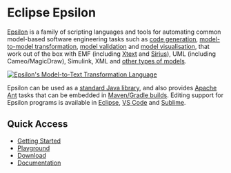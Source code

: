 # Eclipse Epsilon

[Epsilon](https://eclipse.org/epsilon/) is a family of scripting languages and tools for automating common model-based software engineering tasks such as [code generation](https://eclipse.org/epsilon/doc/egl), [model-to-model transformation](https://eclipse.org/epsilon/doc/etl), [model validation](https://eclipse.org/epsilon/doc/evl) and [model visualisation](https://eclipse.org/epsilon/doc/picto), that work out of the box with EMF (including [Xtext](https://www.eclipse.org/Xtext) and [Sirius](https://www.eclipse.org/sirius)), UML (including Cameo/MagicDraw), Simulink, XML and [other types of models](https://eclipse.org/epsilon/doc/emc).

[![Epsilon's Model-to-Text Transformation Language](https://github.com/user-attachments/assets/ba30b435-2ff9-471c-b132-7981a6e9148f)](https://eclipse.dev/epsilon/playground/?egx)

Epsilon can be used as a [standard Java library](https://eclipse.org/epsilon/getting-started/#using-epsilon-as-a-java-library), and also provides [Apache Ant](https://eclipse.org/epsilon/doc/workflow) tasks that can be embedded in [Maven/Gradle builds](https://eclipse.org/epsilon/getting-started/#epsilon-in-mavengradle-builds). Editing support for Epsilon programs is available in [Eclipse](https://eclipse.org/epsilon/download), [VS Code](https://eclipse.org/epsilon/doc/articles/vscode) and [Sublime](https://github.com/epsilonlabs/sublime).

## Quick Access

- [Getting Started](https://eclipse.dev/epsilon/getting-started/)
- [Playground](https://eclipse.dev/epsilon/playground/)
- [Download](https://eclipse.dev/epsilon/download/)
- [Documentation](https://eclipse.dev/epsilon/doc/)

